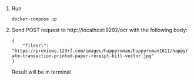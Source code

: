  1. Run
    ```    
    docker-compose up 
    ```
 2. Send POST request to http://localhost:9292/ocr with the following body: 
    ```
    { 
        "fileUrl": "https://previews.123rf.com/images/happyroman/happyroman1611/happyroman161100004/67968361-atm-transaction-printed-paper-receipt-bill-vector.jpg"
    }    
    ```
    Result will be in terminal